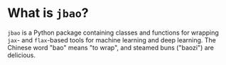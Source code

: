 # What is `jbao`?

`jbao` is a Python package containing classes and functions for wrapping `jax`- and `flax`-based tools for machine learning and deep learning. The Chinese word "bao" means "to wrap", and steamed buns ("baozi") are delicious.
